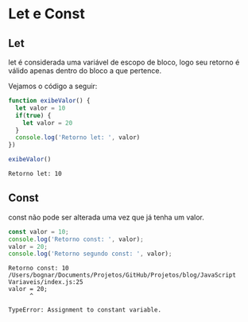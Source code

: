 # Let e Const

## Let

let é considerada uma variável de escopo de bloco, logo seu retorno é válido apenas dentro do bloco a que pertence.

Vejamos o código a seguir:

```js
function exibeValor() {
  let valor = 10
  if(true) {
    let valor = 20
  }
  console.log('Retorno let: ', valor)
})

exibeValor()
```

```
Retorno let: 10
```

## Const

const não pode ser alterada uma vez que já tenha um valor.

```js
const valor = 10;
console.log('Retorno const: ', valor);
valor = 20;
console.log('Retorno segundo const: ', valor);
```

```
Retorno const: 10
/Users/bognar/Documents/Projetos/GitHub/Projetos/blog/JavaScript Variaveis/index.js:25
valor = 20;
      ^

TypeError: Assignment to constant variable.
```